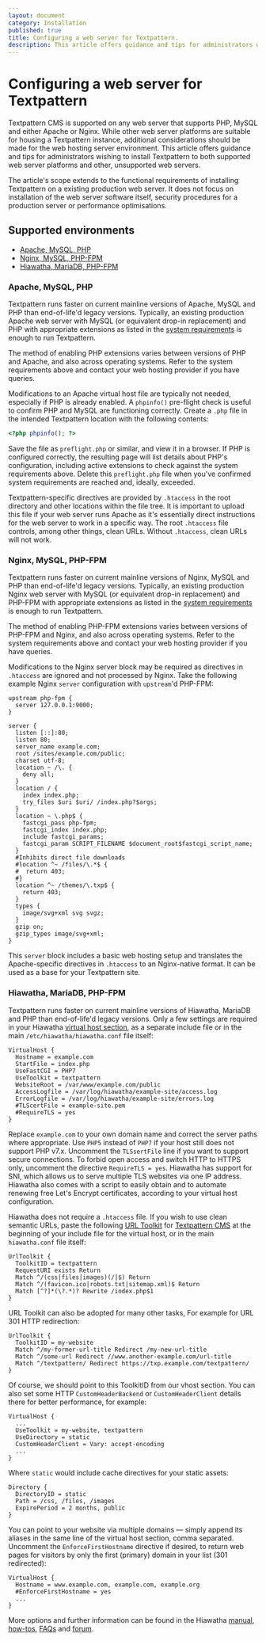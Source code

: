 ```yaml
---
layout: document
category: Installation
published: true
title: Configuring a web server for Textpattern.
description: This article offers guidance and tips for administrators wishing to install Textpattern to both supported web server platforms and other, unsupported web servers.
---
```


# Configuring a web server for Textpattern

Textpattern CMS is supported on any web server that supports PHP, MySQL and either Apache or Nginx. While other web server platforms are suitable for housing a Textpattern instance, additional considerations should be made for the web hosting server environment. This article offers guidance and tips for administrators wishing to install Textpattern to both supported web server platforms and other, unsupported web servers.

The article's scope extends to the functional requirements of installing Textpattern on a existing production web server. It does not focus on installation of the web server software itself, security procedures for a production server or performance optimisations.

## Supported environments

* [Apache, MySQL, PHP](#apache-mysql-php)
* [Nginx, MySQL, PHP-FPM](#nginx-mysql-php-fpm)
* [Hiawatha, MariaDB, PHP-FPM](#hiawatha-mariadb-php-fpm)

### Apache, MySQL, PHP

Textpattern runs faster on current mainline versions of Apache, MySQL and PHP than end-of-life'd legacy versions. Typically, an existing production Apache web server with MySQL (or equivalent drop-in replacement) and PHP with appropriate extensions as listed in the [system requirements](https://textpattern.com/about/119/system-requirements) is enough to run Textpattern.

The method of enabling PHP extensions varies between versions of PHP and Apache, and also across operating systems. Refer to the system requirements above and contact your web hosting provider if you have queries.

Modifications to an Apache virtual host file are typically not needed, especially if PHP is already enabled. A `phpinfo()` pre-flight check is useful to confirm PHP and MySQL are functioning correctly. Create a `.php` file in the intended Textpattern location with the following contents:

~~~ php
<?php phpinfo(); ?>
~~~

Save the file as `preflight.php` or similar, and view it in a browser. If PHP is configured correctly, the resulting page will list details about PHP's configuration, including active extensions to check against the system requirements above. Delete this `preflight.php` file when you've confirmed system requirements are reached and, ideally, exceeded.

Textpattern-specific directives are provided by `.htaccess` in the root directory and other locations within the file tree. It is important to upload this file if your web server runs Apache as it's essentially direct instructions for the web server to work in a specific way. The root `.htaccess` file controls, among other things, clean URLs. Without `.htaccess`, clean URLs will not work.

### Nginx, MySQL, PHP-FPM

Textpattern runs faster on current mainline versions of Nginx, MySQL and PHP than end-of-life'd legacy versions. Typically, an existing production Nginx web server with MySQL (or equivalent drop-in replacement) and PHP-FPM with appropriate extensions as listed in the [system requirements](https://textpattern.com/about/119/system-requirements) is enough to run Textpattern.

The method of enabling PHP-FPM extensions varies between versions of PHP-FPM and Nginx, and also across operating systems. Refer to the system requirements above and contact your web hosting provider if you have queries.

Modifications to the Nginx server block may be required as directives in `.htaccess` are ignored and not processed by Nginx. Take the following example Nginx `server` configuration with `upstream`'d PHP-FPM:

~~~ nginx
upstream php-fpm {
  server 127.0.0.1:9000;
}

server {
  listen [::]:80;
  listen 80;
  server_name example.com;
  root /sites/example.com/public;
  charset utf-8;
  location ~ /\. {
    deny all;
  }
  location / {
    index index.php;
    try_files $uri $uri/ /index.php?$args;
  }
  location ~ \.php$ {
    fastcgi_pass php-fpm;
    fastcgi_index index.php;
    include fastcgi_params;
    fastcgi_param SCRIPT_FILENAME $document_root$fastcgi_script_name;
  }
  #Inhibits direct file downloads
  #location ^~ /files/\.*$ {
  #  return 403;
  #}
  location ^~ /themes/\.txp$ {
    return 403;
  }
  types {
    image/svg+xml svg svgz;
  }
  gzip on;
  gzip_types image/svg+xml;
}
~~~

This `server` block includes a basic web hosting setup and translates the Apache-specific directives in `.htaccess` to an Nginx-native format. It can be used as a base for your Textpattern site.

### Hiawatha, MariaDB, PHP-FPM

Textpattern runs faster on current mainline versions of Hiawatha, MariaDB and PHP than end-of-life'd legacy versions. Only a few settings are required in your Hiawatha [virtual host section](https://www.hiawatha-webserver.org/howto/websites), as a separate include file or in the main `/etc/hiawatha/hiawatha.conf` file itself:

~~~ nginx
VirtualHost {
  Hostname = example.com
  StartFile = index.php
  UseFastCGI = PHP7
  UseToolkit = textpattern
  WebsiteRoot = /var/www/example.com/public
  AccessLogfile = /var/log/hiawatha/example-site/access.log
  ErrorLogfile = /var/log/hiawatha/example-site/errors.log
  #TLScertFile = example-site.pem
  #RequireTLS = yes
}
~~~

Replace `example.com` to your own domain name and correct the server paths where appropriate. Use `PHP5` instead of `PHP7` if your host still does not support PHP v7.x. Uncomment the `TLSsertFile` line if you want to support secure connections. To forbid open access and switch HTTP to HTTPS only, uncomment the directive `RequireTLS = yes`. Hiawatha has support for SNI, which allows us to serve multiple TLS websites via one IP address. Hiawatha also comes with a script to easily obtain and to automate renewing free Let's Encrypt certificates, according to your virtual host configuration.

Hiawatha does not require a `.htaccess` file. If you wish to use clean semantic URLs, paste the following [URL Toolkit](https://www.hiawatha-webserver.org/howto/url_toolkit) for [Textpattern CMS](https://www.hiawatha-webserver.org/howto/url_rewrite_rules) at the beginning of your include file for the virtual host, or in the main `hiawatha.conf` file itself:

~~~ nginx
UrlToolkit {
  ToolkitID = textpattern
  RequestURI exists Return
  Match ^/(css|files|images)(/|$) Return
  Match ^/(favicon.ico|robots.txt|sitemap.xml)$ Return
  Match [^?]*(\?.*)? Rewrite /index.php$1
}
~~~

URL Toolkit can also be adopted for many other tasks, For example for URL 301 HTTP redirection:

~~~ nginx
UrlToolkit {
  ToolkitID = my-website
  Match ^/my-former-url-title Redirect /my-new-url-title
  Match ^/some-url Redirect //www.another-example.com/url-title
  Match ^/textpattern/ Redirect https://txp.example.com/textpattern/
}
~~~

Of course, we should point to this ToolkitID from our vhost section. You can also set some HTTP `CustomHeaderBackend` or `CustomHeaderClient` details there for better performance, for example:

~~~ nginx
VirtualHost {
  ...
  UseToolkit = my-website, textpattern
  UseDirectory = static
  CustomHeaderClient = Vary: accept-encoding
  ...
}
~~~

Where `static` would include cache directives for your static assets:

~~~ nginx
Directory {
  DirectoryID = static
  Path = /css, /files, /images
  ExpirePeriod = 2 months, public
}
~~~

You can point to your website via multiple domains — simply append its aliases in the same line of the virtual host section, comma separated. Uncomment the `EnforceFirstHostname` directive if desired, to return web pages for visitors by only the first (primary) domain in your list (301 redirected):

~~~ nginx
VirtualHost {
  Hostname = www.example.com, example.com, example.org
  #EnforceFirstHostname = yes
  ...
}
~~~

More options and further information can be found in the Hiawatha [manual](https://www.hiawatha-webserver.org/manpages/hiawatha), [how-tos](https://www.hiawatha-webserver.org/howto), [FAQs](https://www.hiawatha-webserver.org/faq) and [forum](https://www.hiawatha-webserver.org/forum).
